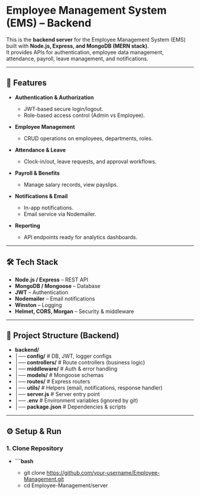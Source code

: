 # Employee Management System (EMS) – Backend

This is the **backend server** for the Employee Management System (EMS) built with **Node.js, Express, and MongoDB (MERN stack)**.  
It provides APIs for authentication, employee data management, attendance, payroll, leave management, and notifications.

---

## 🚀 Features

- **Authentication & Authorization**
  - JWT-based secure login/logout.
  - Role-based access control (Admin vs Employee).

- **Employee Management**
  - CRUD operations on employees, departments, roles.

- **Attendance & Leave**
  - Clock-in/out, leave requests, and approval workflows.

- **Payroll & Benefits**
  - Manage salary records, view payslips.

- **Notifications & Email**
  - In-app notifications.
  - Email service via Nodemailer.

- **Reporting**
  - API endpoints ready for analytics dashboards.

---

## 🛠 Tech Stack

- **Node.js / Express** – REST API
- **MongoDB / Mongoose** – Database
- **JWT** – Authentication
- **Nodemailer** – Email notifications
- **Winston** – Logging
- **Helmet, CORS, Morgan** – Security & middleware

---

## 📂 Project Structure (Backend)

- **backend/**
- **│── config/** # DB, JWT, logger configs
- **│── controllers/** # Route controllers (business logic)
- **│── middleware/** # Auth & error handling
- **│── models/** # Mongoose schemas
- **│── routes/** # Express routers
- **│── utils/** # Helpers (email, notifications, response handler)
- **│── server.js** # Server entry point
- **│── .env** # Environment variables (ignored by git)
- **│── package.json** # Dependencies & scripts


---

## ⚙️ Setup & Run

### 1. Clone Repository
- **```bash**

  - git clone https://github.com/your-username/Employee-Management.git
  - cd Employee-Management/server